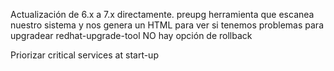 Actualización de 6.x a 7.x directamente.
  preupg
    herramienta que escanea nuestro sistema y nos genera un HTML para ver si tenemos problemas para upgradear
  redhat-upgrade-tool
  NO hay opción de rollback

Priorizar critical services at start-up
